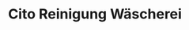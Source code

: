 ---
title: "Cito Reinigung Wäscherei"
url: /boeblingen/cito-reinigung-waescherei/
shop: Wäscherei
---